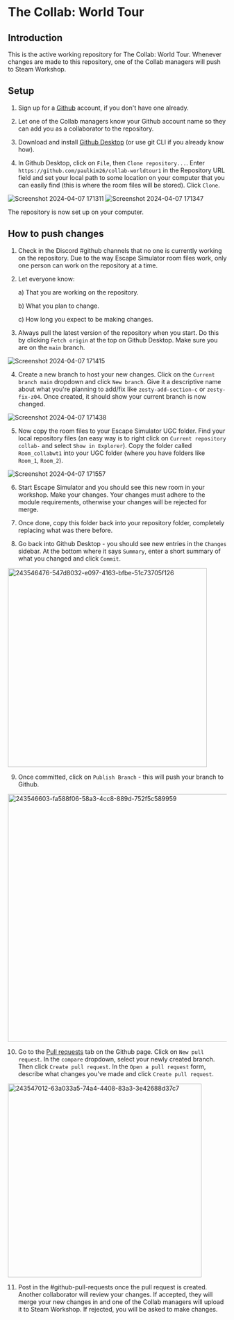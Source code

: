 # The Collab: World Tour

## Introduction

This is the active working repository for The Collab: World Tour. Whenever changes are made to this repository, one of the Collab managers will push to Steam Workshop.

## Setup

1. Sign up for a [Github](https://github.com/signup?ref_cta=Sign+up&ref_loc=header+logged+out&ref_page=%2F&source=header-home) account, if you don't have one already.

2. Let one of the Collab managers know your Github account name so they can add you as a collaborator to the repository.

3. Download and install [Github Desktop](https://desktop.github.com/) (or use git CLI if you already know how).

4. In Github Desktop, click on `File`, then `Clone repository...`. Enter `https://github.com/paulkim26/collab-worldtour1` in the Repository URL field and set your local path to some location on your computer that you can easily find (this is where the room files will be stored). Click `Clone`.

![Screenshot 2024-04-07 171311](https://github.com/paulkim26/collab-worldtour1/assets/45007945/e78b8ec0-9a3b-416c-b10d-bf7739a23c13)
![Screenshot 2024-04-07 171347](https://github.com/paulkim26/collab-worldtour1/assets/45007945/62aff5f3-1a7e-447d-a843-77a164b05bbe)

The repository is now set up on your computer.

## How to push changes

1. Check in the Discord #github channels that no one is currently working on the repository. Due to the way Escape Simulator room files work, only one person can work on the repository at a time.

2. Let everyone know:

   a) That you are working on the repository.

   b) What you plan to change.

   c) How long you expect to be making changes.

3. Always pull the latest version of the repository when you start. Do this by clicking `Fetch origin` at the top on Github Desktop. Make sure you are on the `main` branch.

![Screenshot 2024-04-07 171415](https://github.com/paulkim26/collab-worldtour1/assets/45007945/35cb91b2-d380-40de-8343-02ef7f7c6409)

4. Create a new branch to host your new changes. Click on the `Current branch main` dropdown and click `New branch`. Give it a descriptive name about what you're planning to add/fix like `zesty-add-section-c` or `zesty-fix-z04`. Once created, it should show your current branch is now changed.

![Screenshot 2024-04-07 171438](https://github.com/paulkim26/collab-worldtour1/assets/45007945/1e811842-8a11-4382-b19b-8c13ed87a143)

5. Now copy the room files to your Escape Simulator UGC folder. Find your local repository files (an easy way is to right click on `Current repository collab-` and select `Show in Explorer`). Copy the folder called `Room_collabwt1` into your UGC folder (where you have folders like `Room_1`, `Room_2`).

![Screenshot 2024-04-07 171557](https://github.com/paulkim26/collab-worldtour1/assets/45007945/73a62352-aa62-4141-b7b8-b0a3e9050077)

6. Start Escape Simulator and you should see this new room in your workshop. Make your changes. Your changes must adhere to the module requirements, otherwise your changes will be rejected for merge.

7. Once done, copy this folder back into your repository folder, completely replacing what was there before.

8. Go back into Github Desktop - you should see new entries in the `Changes` sidebar. At the bottom where it says `Summary`, enter a short summary of what you changed and click `Commit`.

<img width="458" alt="243546476-547d8032-e097-4163-bfbe-51c73705f126" src="https://github.com/paulkim26/collab-worldtour1/assets/45007945/0e433cfe-05bd-4f56-8b70-5857f155aaee">

9. Once committed, click on `Publish Branch` - this will push your branch to Github.

<img width="571" alt="243546603-fa588f06-58a3-4cc8-889d-752f5c589959" src="https://github.com/paulkim26/collab-worldtour1/assets/45007945/97d99dbd-ddc0-45cc-9738-2c6fc2b5ddb4">

10. Go to the [Pull requests](https://github.com/paulkim26/collab-worldtour1/pulls) tab on the Github page. Click on `New pull request`. In the `compare` dropdown, select your newly created branch. Then click `Create pull request`. In the `Open a pull request` form, describe what changes you've made and click `Create pull request`.

<img width="446" alt="243547012-63a033a5-74a4-4408-83a3-3e42688d37c7" src="https://github.com/paulkim26/collab-worldtour1/assets/45007945/8d3efd5f-cbff-4f54-8764-549d9f9e605a">

11. Post in the #github-pull-requests once the pull request is created. Another collaborator will review your changes. If accepted, they will merge your new changes in and one of the Collab managers will upload it to Steam Workshop. If rejected, you will be asked to make changes.
